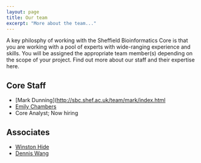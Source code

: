 ```yaml
---
layout: page
title: Our team
excerpt: "More about the team..."
---
```


A key philosphy of working with the Sheffield Bioinformatics Core is that you are working with a pool of experts with wide-ranging experience and skills. You will be assigned the appropriate team member(s) depending on the scope of your project. Find out more about our staff and their expertise here.

## Core Staff

- [Mark Dunning](http://sbc.shef.ac.uk/team/mark/index.html
- [Emily Chambers](http://sbc.shef.ac.uk/team/emily/)
- Core Analyst; Now hiring

## Associates

- [Winston Hide](http://sbc.shef.ac.uk/team/win/)
- [Dennis Wang](http://sbc.shef.ac.uk/team/dennis/)
